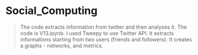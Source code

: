 # Social_Computing
> The code extracts information from twitter and then analyses it.
> The code is V13.ipynb.
> I used Tweepy to use Twitter API.
> It extracts informations starting from two users (friends and followers). 
> It creates a graphs - networks, and metrics.


